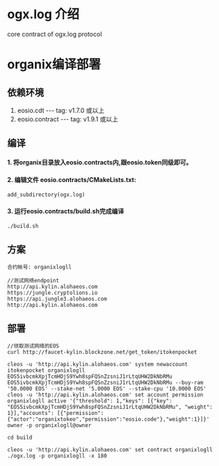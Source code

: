 # ogx.log 介绍

core contract of ogx.log protocol

# organix编译部署

## 依赖环境

1. eosio.cdt --- tag: v1.7.0 或以上
2. eosio.contract --- tag:  v1.9.1 或以上

## 编译

#### 1. 将organix目录放入eosio.contracts内,跟eosio.token同级即可。
#### 2. 编辑文件 eosio.contracts/CMakeLists.txt:

```
add_subdirectory(ogx.log)
```
#### 3. 运行eosio.contracts/build.sh完成编译
 ```
 ./build.sh
 ```
 
## 方案
```
合约帐号: organixlogll

//测试网络endpoint
http://api.kylin.alohaeos.com
https://jungle.cryptolions.io
https://api.jungle3.alohaeos.com
http://api.kylin.alohaeos.com

```

## 部署
```
//领取测试网络的EOS
curl http://faucet-kylin.blockzone.net/get_token/itokenpocket

cleos -u 'http://api.kylin.alohaeos.com' system newaccount itokenpocket organixlogll EOS5ivbcmkXpjTcmHDjS9Ywh8spFQSnZzsniJ1rLtqUHW2DkNbRMu EOS5ivbcmkXpjTcmHDjS9Ywh8spFQSnZzsniJ1rLtqUHW2DkNbRMu --buy-ram '50.0000 EOS' --stake-net '5.0000 EOS' --stake-cpu '10.0000 EOS'
cleos -u 'http://api.kylin.alohaeos.com' set account permission organixlogll active '{"threshold": 1,"keys": [{"key": "EOS5ivbcmkXpjTcmHDjS9Ywh8spFQSnZzsniJ1rLtqUHW2DkNbRMu", "weight": 1}],"accounts": [{"permission":{"actor":"organixtokeo","permission":"eosio.code"},"weight":1}]}' owner -p organixlogll@owner

cd build

cleos -u 'http://api.kylin.alohaeos.com' set contract organixlogll ./ogx.log -p organixlogll -x 180

```